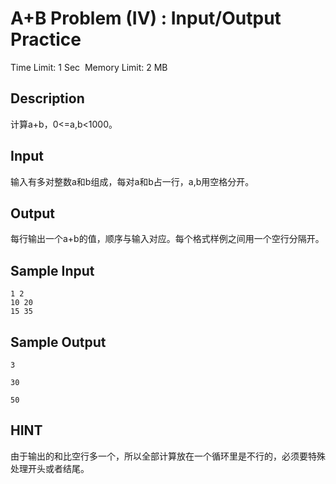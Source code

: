 # A+B Problem (IV) : Input/Output Practice
Time Limit: 1 Sec  Memory Limit: 2 MB


## Description
计算a+b，0<=a,b<1000。

## Input
输入有多对整数a和b组成，每对a和b占一行，a,b用空格分开。

## Output
每行输出一个a+b的值，顺序与输入对应。每个格式样例之间用一个空行分隔开。

## Sample Input
```
1 2
10 20
15 35
```
## Sample Output
```
3

30

50
```

## HINT
由于输出的和比空行多一个，所以全部计算放在一个循环里是不行的，必须要特殊处理开头或者结尾。